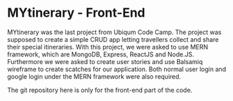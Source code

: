 # MYtinerary - Front-End

MYtinerary was the last project from Ubiqum Code Camp. The project was supposed to create a simple CRUD app letting travellers collect and share their special itineraries. With this project, we were asked to use MERN framework, which are MongoDB, Express, ReactJS and Node.JS. Furthermore we were asked to create user stories and use Balsamiq wireframe to create scatches for our application. Both normal user login and google login under the MERN framework were also required.

The git repository here is only for the front-end part of the code.

